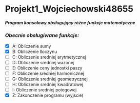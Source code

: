 # Projekt1_Wojciechowski48655
##### Program konsolowy obsługujący różne funkcje matematyczne

### *Obecnie obsługiwane funkcje:*

* [x] A: Obliczenie sumy
* [x] B: Obliczenie Iloczynu
* [ ] C: Obliczenie sredniej arytmetycznej
* [ ] D: Obliczenie sredniej wazonej
* [ ] E: Obliczenie ceny jednostki paszy
* [ ] F: Obliczenie sredniej harmonicznej
* [ ] G: Obliczenie sredniej geometrycznej
* [ ] H: Obliczenie sredniej kwadratowej
* [ ] I: Obliczenie sredniej potegowej
* [x] Z: Zakonczenie programu (wyjscie)
